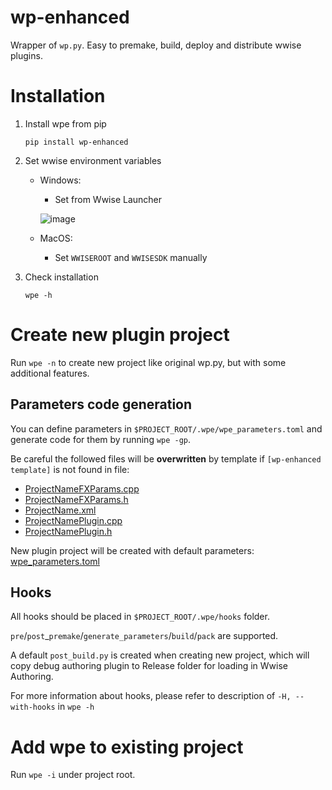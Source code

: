 # wp-enhanced
Wrapper of `wp.py`. Easy to premake, build, deploy and distribute wwise plugins.

# Installation
1. Install wpe from pip
    ```
    pip install wp-enhanced
    ```
2. Set wwise environment variables
    - Windows:
        - Set from Wwise Launcher
    
        ![image](https://user-images.githubusercontent.com/61353126/228009337-742b294a-a453-4134-9b3d-ed7c09f13049.png)
    - MacOS:
        - Set `WWISEROOT` and `WWISESDK` manually
    
3. Check installation
    ```
    wpe -h
    ```

# Create new plugin project
Run `wpe -n` to create new project like original wp.py, but with some additional features.

## Parameters code generation
You can define parameters in `$PROJECT_ROOT/.wpe/wpe_parameters.toml` and generate code for them by running `wpe -gp`.

Be careful the followed files will be **overwritten** by template if `[wp-enhanced template]` is not found in file:
 - [ProjectNameFXParams.cpp](src%2Fwpe%2Ftemplates%2FSoundEnginePlugin%2FProjectNameFXParams.cpp)
 - [ProjectNameFXParams.h](src%2Fwpe%2Ftemplates%2FSoundEnginePlugin%2FProjectNameFXParams.h)
 - [ProjectName.xml](src%2Fwpe%2Ftemplates%2FWwisePlugin%2FProjectName.xml)
 - [ProjectNamePlugin.cpp](src%2Fwpe%2Ftemplates%2FWwisePlugin%2FProjectNamePlugin.cpp)
 - [ProjectNamePlugin.h](src%2Fwpe%2Ftemplates%2FWwisePlugin%2FProjectNamePlugin.h)

New plugin project will be created with default parameters: [wpe_parameters.toml](src%2Fwpe%2Ftemplates%2F.wpe%2Fwpe_parameters.toml)


## Hooks
All hooks should be placed in `$PROJECT_ROOT/.wpe/hooks` folder. 

`pre`/`post`_`premake`/`generate_parameters`/`build`/`pack` are supported.

A default `post_build.py` is created when creating new project, which will copy debug authoring plugin to Release folder for loading in Wwise Authoring.

For more information about hooks, please refer to description of `-H, --with-hooks` in `wpe -h`

# Add wpe to existing project
Run `wpe -i` under project root.